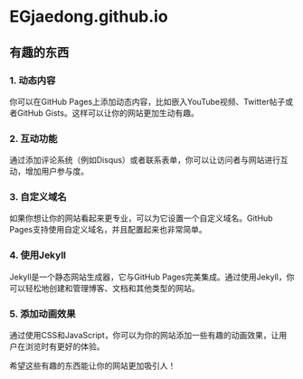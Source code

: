 # EGjaedong.github.io

## 有趣的东西

### 1. 动态内容
你可以在GitHub Pages上添加动态内容，比如嵌入YouTube视频、Twitter帖子或者GitHub Gists。这样可以让你的网站更加生动有趣。

### 2. 互动功能
通过添加评论系统（例如Disqus）或者联系表单，你可以让访问者与网站进行互动，增加用户参与度。

### 3. 自定义域名
如果你想让你的网站看起来更专业，可以为它设置一个自定义域名。GitHub Pages支持使用自定义域名，并且配置起来也非常简单。

### 4. 使用Jekyll
Jekyll是一个静态网站生成器，它与GitHub Pages完美集成。通过使用Jekyll，你可以轻松地创建和管理博客、文档和其他类型的网站。

### 5. 添加动画效果
通过使用CSS和JavaScript，你可以为你的网站添加一些有趣的动画效果，让用户在浏览时有更好的体验。

希望这些有趣的东西能让你的网站更加吸引人！

